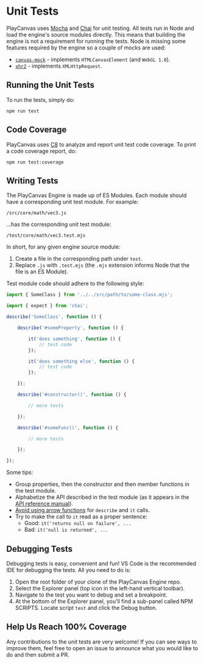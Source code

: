 # Unit Tests

PlayCanvas uses [Mocha](https://mochajs.org/) and [Chai](https://www.chaijs.com/) for unit testing. All tests run in Node and load the engine's source modules directly. This means that building the engine is not a requirement for running the tests. Node is missing some features required by the engine so a couple of mocks are used:

* [`canvas-mock`](https://github.com/playcanvas/canvas-mock) - implements `HTMLCanvasElement` (and `WebGL 1.0`).
* [`xhr2`](https://github.com/pwnall/node-xhr2) - implements `XMLHttpRequest`.

## Running the Unit Tests

To run the tests, simply do:

```
npm run test
```

## Code Coverage

PlayCanvas uses [C8](https://github.com/bcoe/c8) to analyze and report unit test code coverage. To print a code coverage report, do:

```
npm run test:coverage
```

## Writing Tests

The PlayCanvas Engine is made up of ES Modules. Each module should have a corresponding unit test module. For example:

```
/src/core/math/vec3.js
```

...has the corresponding unit test module:

```
/test/core/math/vec3.test.mjs
```

In short, for any given engine source module:

1. Create a file in the corresponding path under `test`.
2. Replace `.js` with `.test.mjs` (the `.mjs` extension informs Node that the file is an ES Module).

Test module code should adhere to the following style:

```javascript
import { SomeClass } from '../../src/path/to/some-class.mjs';

import { expect } from 'chai';

describe('SomeClass', function () {

    describe('#someProperty', function () {

        it('does something', function () {
            // test code
        });

        it('does something else', function () {
            // test code
        });

    });

    describe('#constructor()', function () {

        // more tests

    });

    describe('#someFunc()', function () {

        // more tests

    });

});
```

Some tips:

* Group properties, then the constructor and then member functions in the test module.
* Alphabetize the API described in the test module (as it appears in the [API reference manual](https://developer.playcanvas.com/api/)).
* [Avoid using arrow functions](https://mochajs.org/#arrow-functions) for `describe` and `it` calls.
* Try to make the call to `it` read as a proper sentence:
  * Good: `it('returns null on failure', ...`
  * Bad: `it('null is returned', ...`

## Debugging Tests

Debugging tests is easy, convenient and fun! VS Code is the recommended IDE for debugging the tests. All you need to do is:

1. Open the root folder of your clone of the PlayCanvas Engine repo.
2. Select the Explorer panel (top icon in the left-hand vertical toolbar).
3. Navigate to the test you want to debug and set a breakpoint.
4. At the bottom of the Explorer panel, you'll find a sub-panel called NPM SCRIPTS. Locate script `test` and click the Debug button.

## Help Us Reach 100% Coverage

Any contributions to the unit tests are very welcome! If you can see ways to improve them, feel free to open an issue to announce what you would like to do and then submit a PR.
